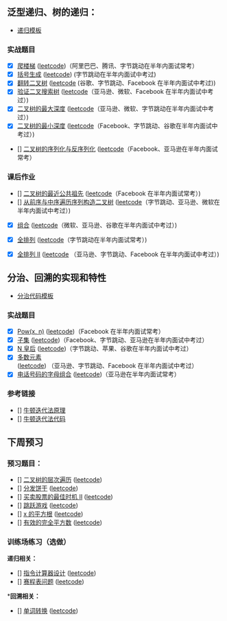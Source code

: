 


## 泛型递归、树的递归：

* [递归模板](code/recursion-template.md)

### 实战题目

* [x] [爬楼梯](../1p1d/day00-climbing-stairs.md) ([leetcode](https://leetcode-cn.com/problems/climbing-stairs/))（阿里巴巴、腾讯、字节跳动在半年内面试常考）
* [x] [括号生成](../Week_02/code/22-generate-parentheses.md) ([leetcode](https://leetcode-cn.com/problems/generate-parentheses/)) (字节跳动在半年内面试中考过)
* [x] [翻转二叉树](code/226-invert-binary-tree.md) ([leetcode](https://leetcode-cn.com/problems/invert-binary-tree/description/) (谷歌、字节跳动、Facebook 在半年内面试中考过))
* [x] [验证二叉搜索树](code/98-validate-binary-search-tree.md) ([leetcode](https://leetcode-cn.com/problems/validate-binary-search-tree)（亚马逊、微软、Facebook 在半年内面试中考过）)
* [x] [二叉树的最大深度](code/104-maximum-depth-of-binary-tree.md) ([leetcode](https://leetcode-cn.com/problems/maximum-depth-of-binary-tree)（亚马逊、微软、字节跳动在半年内面试中考过）)
* [x] [二叉树的最小深度](code/111-minimum-depth-of-binary-tree.md) ([leetcode](https://leetcode-cn.com/problems/minimum-depth-of-binary-tree)（Facebook、字节跳动、谷歌在半年内面试中考过）)
* [] [二叉树的序列化与反序列化]() ([leetcode](https://leetcode-cn.com/problems/serialize-and-deserialize-binary-tree/)（Facebook、亚马逊在半年内面试常考）

### 课后作业

* [] [二叉树的最近公共祖先]() ([leetcode](https://leetcode-cn.com/problems/lowest-common-ancestor-of-a-binary-tree/)（Facebook 在半年内面试常考）)
* [] [从前序与中序遍历序列构造二叉树]() ([leetcode](https://leetcode-cn.com/problems/construct-binary-tree-from-preorder-and-inorder-traversal/)（字节跳动、亚马逊、微软在半年内面试中考过）)
* [x] [组合](code/77-combinations.md) ([leetcode](https://leetcode-cn.com/problems/combinations/)（微软、亚马逊、谷歌在半年内面试中考过）)
* [x] [全排列]() ([leetcode](https://leetcode-cn.com/problems/permutations/)（字节跳动在半年内面试常考）)
* [x] [全排列 II]() ([leetcode](https://leetcode-cn.com/problems/permutations-ii/) （亚马逊、字节跳动、Facebook 在半年内面试中考过）)


## 分治、回溯的实现和特性

* [分治代码模板](code/divide-and-conquer-template.md)

### 实战题目

* [x] [Pow(x, n)](../Week_02/code/50-powx-n.md) ([leetcode](https://leetcode-cn.com/problems/powx-n/))（Facebook 在半年内面试常考） 
* [x] [子集](code/78-subsets.md) ([leetcode](https://leetcode-cn.com/problems/subsets/))（Facebook、字节跳动、亚马逊在半年内面试中考过） 
* [x] [N 皇后](code/51-n-queens.md) ([leetcode](https://leetcode-cn.com/problems/n-queens/))（字节跳动、苹果、谷歌在半年内面试中考过） 
* [x] [多数元素](code/169-majority-element.md) ([leetcode](https://leetcode-cn.com/problems/majority-element/)) （亚马逊、字节跳动、Facebook 在半年内面试中考过）
* [x] [电话号码的字母组合](code/17-letter-combinations-of-a-phone-number.md) ([leetcode](https://leetcode-cn.com/problems/letter-combinations-of-a-phone-number/))（亚马逊在半年内面试常考）

### 参考链接

* [] [牛顿迭代法原理](http://www.matrix67.com/blog/archives/361)
* [] [牛顿迭代法代码](http://www.voidcn.com/article/p-eudisdmk-zm.html)



## 下周预习

### 预习题目：

* [] [二叉树的层次遍历]() ([leetcode]())
* [] [分发饼干]() ([leetcode]())
* [] [买卖股票的最佳时机 II]() ([leetcode]())
* [] [跳跃游戏]() ([leetcode]())
* [] [x 的平方根]() ([leetcode]())
* [] [有效的完全平方数]() ([leetcode]())



### 训练场练习（选做）

**递归相关：**

* [] [指令计算器设计]() ([leetcode]())
* [] [赛程表问题]() ([leetcode]())

***回溯相关：**

* [] [单词转换]() ([leetcode]())

